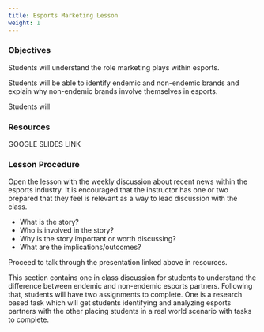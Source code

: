 ```yaml
---
title: Esports Marketing Lesson
weight: 1
---
```

### Objectives

S﻿tudents will understand the role marketing plays within esports.

S﻿tudents will be able to identify endemic and non-endemic brands and explain why non-endemic brands involve themselves in esports.

Students will 

### Resources

G﻿OOGLE SLIDES LINK

### L﻿esson Procedure

O﻿pen the lesson with the weekly discussion about recent news within the esports industry. It is encouraged that the instructor has one or two prepared that they feel is relevant as a way to lead discussion with the class. 

* W﻿hat is the story?
* W﻿ho is involved in the story?
* W﻿hy is the story important or worth discussing?
* W﻿hat are the implications/outcomes?

Proceed to talk through the presentation linked above in resources.

T﻿his section contains one in class discussion for students to understand the difference between endemic and non-endemic esports partners. Following that, students will have two assignments to complete. One is a research based task which will get students identifying and analyzing esports partners with the other placing students in a real world scenario with tasks to complete.